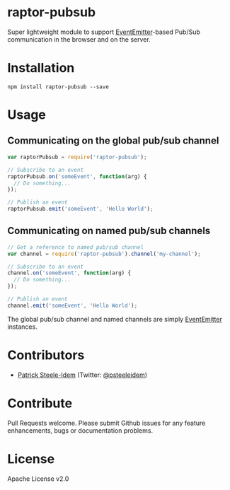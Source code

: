 raptor-pubsub
=============

Super lightweight module to support [EventEmitter](http://nodejs.org/api/events.html)-based Pub/Sub communication in the browser and on the server.

# Installation

```
npm install raptor-pubsub --save
```

# Usage

## Communicating on the global pub/sub channel

```javascript
var raptorPubsub = require('raptor-pubsub');

// Subscribe to an event
raptorPubsub.on('someEvent', function(arg) {
  // Do something...
});

// Publish an event
raptorPubsub.emit('someEvent', 'Hello World');
```

## Communicating on named pub/sub channels

```javascript
// Get a reference to named pub/sub channel
var channel = require('raptor-pubsub').channel('my-channel');

// Subscribe to an event
channel.on('someEvent', function(arg) {
  // Do something...
});

// Publish an event
channel.emit('someEvent', 'Hello World');
```

The global pub/sub channel and named channels are simply [EventEmitter](http://nodejs.org/api/events.html#events_class_events_eventemitter) instances.

# Contributors

* [Patrick Steele-Idem](https://github.com/patrick-steele-idem) (Twitter: [@psteeleidem](http://twitter.com/psteeleidem))

# Contribute

Pull Requests welcome. Please submit Github issues for any feature enhancements, bugs or documentation problems.

# License

Apache License v2.0
